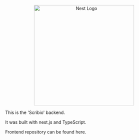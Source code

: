 <p align="center">
  <a href="http://nestjs.com/" target="blank"><img src="https://nestjs.com/img/logo_text.svg" width="320" alt="Nest Logo" /></a>
</p>

This is the 'Scribio' backend. 

It was built with nest.js and TypeScript. 

Frontend repository can be found here.
